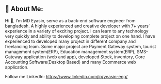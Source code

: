 ## 💫 About Me:
Hi 👋, I'm MD Eyasin, serve as a back-end software engineer from bangladesh. 
A highly experienced and creative developer with 7+ years’ experience in a variety of exciting project. 
I can learn to any technology very quickly and ability to developing complete project on one hand. 
I have experienced to developed many project in different company and freelancing team. 
Some major project are Payment Gateway system, tourist management system(ERP), Education management system(ERP), SMS-Gateway application (web and app), developed Stock, inventory, Core Accounting Software(Desktop Based) and many Ecommerce web application.

Follow me
LinkedIn: https://www.linkedin.com/in/yeasin-eng/
